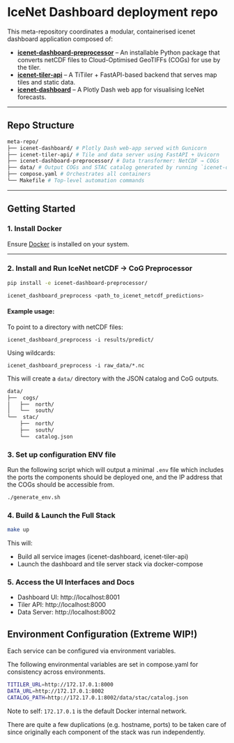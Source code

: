 # IceNet Dashboard deployment repo

This meta-repository coordinates a modular, containerised icenet dashboard application composed of:

- **[icenet-dashboard-preprocessor](https://github.com/icenet-ai/icenet-dashboard-preprocessor)** – An installable Python package that converts netCDF files to Cloud-Optimised GeoTIFFs (COGs) for use by the tiler.
- **[icenet-tiler-api](https://github.com/icenet-ai/icenet-tiler-api)** – A TiTiler + FastAPI-based backend that serves map tiles and static data.
- **[icenet-dashboard](https://github.com/icenet-ai/icenet-dashboard)** – A Plotly Dash web app for visualising IceNet forecasts.

---

## Repo Structure

```bash
meta-repo/
├── icenet-dashboard/ # Plotly Dash web-app served with Gunicorn
├── icenet-tiler-api/ # Tile and data server using FastAPI + Uvicorn
├── icenet-dashboard-preprocessor/ # Data transformer: NetCDF → COGs
├── data/ # Output COGs and STAC catalog generated by running `icenet-dashboard-preprocessor` on IceNet prediction netCDF files
├── compose.yaml # Orchestrates all containers
└── Makefile # Top-level automation commands
```

---

## Getting Started

### 1. Install Docker

Ensure [Docker](https://docs.docker.com/get-docker/) is installed on your system.

---

### 2. Install and Run IceNet netCDF -> CoG Preprocessor

```bash
pip install -e icenet-dashboard-preprocessor/

icenet_dashboard_preprocess <path_to_icenet_netcdf_predictions>
```

#### Example usage:

To point to a directory with netCDF files:

`icenet_dashboard_preprocess -i results/predict/`

Using wildcards:

`icenet_dashboard_preprocess -i raw_data/*.nc`

This will create a `data/` directory with the JSON catalog and CoG outputs.

```bash
data/
├──  cogs/
│   ├──  north/
│   └──  south/
└──  stac/
    ├──  north/
    ├──  south/
    └──  catalog.json
```

### 3. Set up configuration ENV file

Run the following script which will output a minimal `.env` file which
includes the ports the components should be deployed one, and the IP
address that the COGs should be accessible from.

```bash
./generate_env.sh
```

### 4. Build & Launch the Full Stack

```bash
make up
```

This will:

* Build all service images (icenet-dashboard, icenet-tiler-api)
* Launch the dashboard and tile server stack via docker-compose

### 5. Access the UI Interfaces and Docs

* Dashboard UI: http://localhost:8001
* Tiler API: http://localhost:8000
* Data Server: http://localhost:8002

## Environment Configuration (Extreme WIP!)

Each service can be configured via environment variables.

The following environmental variables are set in compose.yaml for consistency across environments.

```bash
TITILER_URL=http://172.17.0.1:8000
DATA_URL=http://172.17.0.1:8002
CATALOG_PATH=http://172.17.0.1:8002/data/stac/catalog.json
```

Note to self: `172.17.0.1` is the default Docker internal network.

There are quite a few duplications (e.g. hostname, ports) to be taken care of since originally each
component of the stack was run independently.


